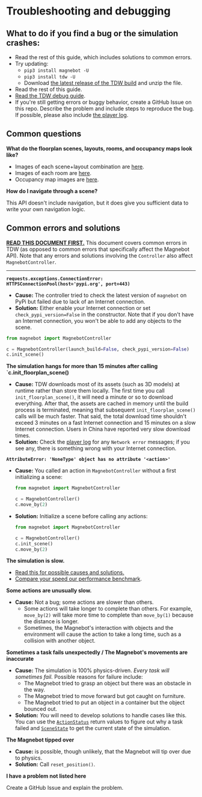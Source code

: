 # Troubleshooting and debugging

## What to do if you find a bug or the simulation crashes: 

- Read the rest of this guide, which includes solutions to common errors.
- Try updating:
  - `pip3 install magnebot -U`
  - `pip3 install tdw -U`
  - Download [the latest release of the TDW build](https://github.com/threedworld-mit/tdw/releases/latest/) and unzip the file. 
- Read the rest of this guide.
- [Read the TDW debug guide](https://github.com/threedworld-mit/tdw/blob/master/Documentation/lessons/troubleshooting/overivew.md).
- If you're still getting errors or buggy behavior, create a GitHub Issue on this repo. Describe the problem and include steps to reproduce the bug. If possible, please also include [the player log](https://docs.unity3d.com/Manual/LogFiles.html).

## Common questions

**What do the floorplan scenes, layouts, rooms, and occupancy maps look like?**

- Images of each scene+layout combination are [here](https://github.com/alters-mit/magnebot/tree/main/doc/images/floorplans).
- Images of each room are [here](https://github.com/alters-mit/magnebot/tree/main/doc/images/rooms).
- Occupancy map images are [here](https://github.com/alters-mit/magnebot/tree/main/doc/images/occupancy_maps).

**How do I navigate through a scene?**

This API doesn't include navigation, but it does give you sufficient data to write your own navigation logic.

## Common errors and solutions

**[READ THIS DOCUMENT FIRST.](https://github.com/threedworld-mit/tdw/blob/master/Documentation/lessons/troubleshooting/common_errors.md)** This document covers common errors in TDW (as opposed to common errors that specifically affect the Magnebot API). Note that any errors and solutions involving the `Controller` also affect `MagnebotController`.

***

**`requests.exceptions.ConnectionError: HTTPSConnectionPool(host='pypi.org', port=443)`**

- **Cause:** The controller tried to check the latest version of `magnebot` on PyPi but failed due to lack of an Internet connection.
- **Solution:** Either enable your Internet connection or set `check_pypi_version=False` in the constructor. Note that if you don't have an Internet connection, you won't be able to add any objects to the scene.

```python
from magnebot import MagnebotController

c = MagnebotController(launch_build=False, check_pypi_version=False)
c.init_scene()
```

**The simulation hangs for more than 15 minutes after calling `c.init_floorplan_scene()**

- **Cause:** TDW downloads most of its assets (such as 3D models) at runtime rather than store them locally. The first time you call `init_floorplan_scene()`, it will need a minute or so to download everything. After that, the assets are cached in memory until the build process is terminated, meaning that subsequent `init_floorplan_scene()` calls will be much faster. That said, the total download time shouldn't exceed 3 minutes on a fast Internet connection and 15 minutes on a slow Internet connection. Users in China have reported very slow download times.
- **Solution:** Check the [player log](https://docs.unity3d.com/Manual/LogFiles.html) for any `Network error` messages; if  you see any, there is something wrong with your Internet connection.

**`AttributeError: 'NoneType' object has no attribute '<action>'`**

- **Cause:** You called an action in `MagnebotController` without a first initializing a scene:

  ```python
  from magnebot import MagnebotController
  
  c = MagnebotController()
  c.move_by(2)
  ```

- **Solution:** Initialize a scene before calling any actions:

  ```python
  from magnebot import MagnebotController
  
  c = MagnebotController()
  c.init_scene()
  c.move_by(2)
  ```

**The simulation is slow.**

- [Read  this for possible causes and solutions.](https://github.com/threedworld-mit/tdw/blob/master/Documentation/lessons/troubleshooting/performance_optimizations.md)
- [Compare your speed our performance benchmark](benchmark.md).

**Some actions are unusually slow.**

- **Cause:** Not a bug; some actions are slower than others.
  - Some actions will take longer to complete than others. For example, `move_by(2)` will take more time to complete than `move_by(1)` because the distance is longer.
  - Sometimes, the Magnebot's interaction with objects and the environment will cause the action to take a long time, such as a collision with another object.

**Sometimes a task fails unexpectedly / The Magnebot's movements are inaccurate**

- **Cause:** The simulation is 100% physics-driven. *Every task will sometimes fail.* Possible reasons for failure include:
  - The Magnebot tried to grasp an object but there was an obstacle in the way.
  - The Magnebot tried to move forward but got caught on furniture.
  - The Magnebot tried to put an object in a container but the object bounced out.
- **Solution:** *You* will need to develop solutions to handle cases like this. You can use the [`ActionStatus`](action_status.md) return values to figure out why a task failed and [`SceneState`](scene_state.md) to get the current state of the simulation.

**The Magnebot tipped over**

- **Cause:** is possible, though unlikely, that the Magnebot will tip over due to physics.
- **Solution:** Call `reset_position()`.

**I have a problem not listed here**

Create a GitHub Issue and explain the problem.